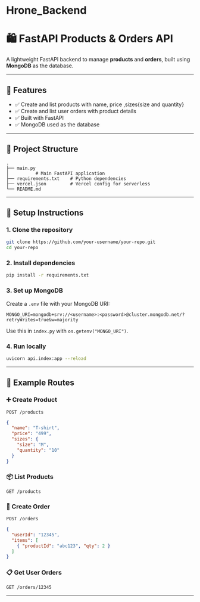 # Hrone_Backend
# 🛍️ FastAPI Products & Orders API

A lightweight FastAPI backend to manage **products** and **orders**, built using **MongoDB** as the database.

---

## 🚀 Features

- ✅ Create and list products with name, price ,sizes{size and quantity}
- ✅ Create and list user orders with product details
- ✅ Built with FastAPI
- ✅ MongoDB used as the database

---

## 📂 Project Structure

```
.
├── main.py
│          # Main FastAPI application
├── requirements.txt    # Python dependencies
├── vercel.json         # Vercel config for serverless
└── README.md
```

---

## 🔧 Setup Instructions

### 1. Clone the repository

```bash
git clone https://github.com/your-username/your-repo.git
cd your-repo
```

### 2. Install dependencies

```bash
pip install -r requirements.txt
```

### 3. Set up MongoDB

Create a `.env` file with your MongoDB URI:

```
MONGO_URI=mongodb+srv://<username>:<password>@cluster.mongodb.net/?retryWrites=true&w=majority
```

Use this in `index.py` with `os.getenv("MONGO_URI")`.

### 4. Run locally

```bash
uvicorn api.index:app --reload
```

---

## 🧪 Example Routes

### ➕ Create Product

`POST /products`

```json
{
  "name": "T-shirt",
  "price": "499",
  "sizes": {
    "size": "M",
    "quantity": "10"
  }
}
```

### 📦 List Products

`GET /products`

### 🧾 Create Order

`POST /orders`

```json
{
  "userId": "12345",
  "items": [
    { "productId": "abc123", "qty": 2 }
  ]
}
```

### 📋 Get User Orders

`GET /orders/12345`

---





